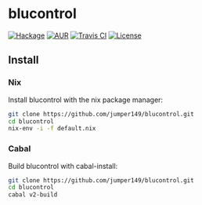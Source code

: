 # blucontrol

[![Hackage](https://img.shields.io/hackage/v/blucontrol.svg?style=for-the-badge)](http://hackage.haskell.org/package/blucontrol)
[![AUR](https://img.shields.io/aur/version/blucontrol.svg?style=for-the-badge)](https://aur.archlinux.org/packages/blucontrol)
[![Travis CI](https://img.shields.io/travis/com/jumper149/blucontrol?style=for-the-badge)](https://travis-ci.com/github/jumper149/blucontrol)
[![License](https://img.shields.io/github/license/jumper149/blucontrol?style=for-the-badge)](./LICENSE)

## Install

### Nix

Install blucontrol with the nix package manager:

```bash
git clone https://github.com/jumper149/blucontrol.git
cd blucontrol
nix-env -i -f default.nix
```

### Cabal

Build blucontrol with cabal-install:

```bash
git clone https://github.com/jumper149/blucontrol.git
cd blucontrol
cabal v2-build
```
